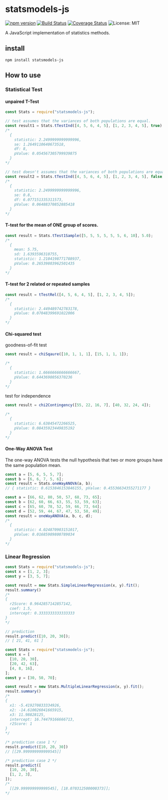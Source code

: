 # statsmodels-js
[![npm version](https://badge.fury.io/js/statsmodels-js.svg)](https://badge.fury.io/js/statsmodels-js)  [![Build Status](https://travis-ci.org/egusahiroaki/statsmodels-js.svg?branch=master)](https://travis-ci.org/egusahiroaki/statsmodels-js) [![Coverage Status](https://coveralls.io/repos/github/egusahiroaki/statsmodels-js/badge.svg?branch=master)](https://coveralls.io/github/egusahiroaki/statsmodels-js?branch=master) ![License: MIT](https://img.shields.io/badge/License-MIT-blue.svg) 



A JavaScript implementation of statistics methods.

## install

    npm install statsmodels-js



## How to use

### Statistical Test


#### unpaired T-Test

```javascript
const Stats = require("statsmodels-js");

// test assumes that the variances of both populations are equal.
const result1 = Stats.tTestInd([4, 5, 6, 4, 5], [1, 2, 3, 4, 5], true);
/*
  {
    statistic: 2.2499999999999996,
    se: 1.2649110640673518,
    df: 8,
    pValue: 0.054567305799939875
  }
*/

// test doesn't assumes that the variances of both populations are equal.
const result2 = Stats.tTestInd([4, 5, 6, 4, 5], [1, 2, 3, 4, 5], false);
/*
  {
    statistic: 2.2499999999999996,
    se: 0.8,
    df: 6.077151335311573,
    pValue: 0.06488370852885418
  }
*/
```

#### T-test for the mean of ONE group of scores.

```javascript
const result = Stats.tTest1Sample([5, 5, 5, 5, 5, 5, 6, 10], 5.0);
/*
  {
    mean: 5.75,
    sd: 1.6393596310755,
    statistic: 1.2104198771788937,
    pValue: 0.26539803962501435
  }
*/
```

#### T-test for 2 related or repeated samples

```javascript
const result = tTestRel([4, 5, 6, 4, 5], [1, 2, 3, 4, 5]);
/*
  {
    statistic: 2.449489742783178,
    pValue: 0.07048399691022006
  }
*/
```

#### Chi-squared test

goodness-of-fit test

```javascript
const result = chiSqaure([10, 1, 1, 1], [15, 1, 1, 1]);

/*
  {
    statistic: 1.6666666666666667,
    pValue: 0.6443698056370236
  }
*/
```

test for independence

```javascript
const result = chi2Contingency([55, 22, 16, 7], [40, 32, 24, 4]);

/*
  {
    statistic: 6.63845472266525,
    pValue: 0.08435923449835192
  }
*/
```

#### One-Way ANOVA Test

The one-way ANOVA tests the null hypothesis that two or more groups have the same population mean. 

```javascript
const a = [5, 6, 5, 5, 7];
const b = [6, 6, 7, 5, 6];
const result = Stats.oneWayANOVA(a, b);
// { statistic: 0.6153846153846155, pValue: 0.45536634355271177 }
```

```javascript
const a = [66, 62, 80, 50, 57, 68, 73, 65];
const b = [62, 60, 66, 63, 55, 53, 59, 63];
const c = [65, 60, 78, 52, 59, 66, 73, 64];
const d = [52, 59, 44, 67, 47, 53, 58, 49];
const result = oneWayANOVA(a, b, c, d);
/*
  {
    statistic: 4.024870903151017,
    pValue: 0.01685989800789034
  }
*/
```


### Linear Regression

```javascript
const Stats = require("statsmodels-js");
const x = [1, 2, 3];
const y = [3, 5, 7];

const result = new Stats.SimpleLinearRegression(x, y).fit();
result.summary()
/*
{
  r2Score: 0.9642857142857142,
  coef: 1.5,
  intercept: 0.3333333333333333
}
*/

// prediction
result.predict([10, 20, 30]);
// [ 21, 41, 61 ]
```

```javascript
const Stats = require("statsmodels-js");
const x = [
  [10, 20, 30],
  [20, 42, 63],
  [4, 8, 16],
];
const y = [30, 50, 70];

const result = new Stats.MultipleLinearRegression(x, y).fit();
result.summary()
/*
{
  x1: -5.419270833334926,
  x2: -14.610026041665915,
  x3: 11.98828125,
  intercept: 16.74479166666713,
  r2Score: 1
}
*/

/* prediction case 1 */
result.predict([10, 20, 30])
// [[29.999999999999545]]

/* prediction case 2 */
result.predict([
  [10, 20, 30],
  [1, 2, 3],
]);
/*
  [[29.999999999999545], [18.070312500000373]];
*/
```